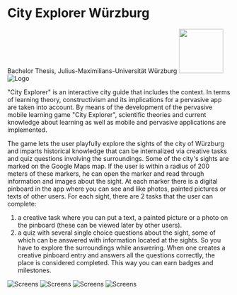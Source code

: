 # City Explorer Würzburg

Bachelor Thesis, Julius-Maximilians-Universität Würzburg
<img src="https://github.com/maidi29/CityExplorer/blob/master/City%20Explorer/app/src/main/res/drawable/logo.png?raw=true" width="100" height="100">
![Logo](https://github.com/maidi29/CityExplorer/blob/master/City%20Explorer/app/src/main/res/drawable/logo.png?raw=true)

"City Explorer" is an interactive city guide that includes the context. In terms of learning theory, constructivism and its implications for a pervasive app are taken into account. By means of the development of the pervasive mobile learning game "City Explorer", scientific theories and current knowledge about learning as well as mobile and pervasive applications are implemented.

The game lets the user playfully explore the sights of the city of Würzburg and imparts historical knowledge that can be internalized via creative tasks and quiz questions involving the surroundings.
Some of the city's sights are marked on the Google Maps map. If the user is within a radius of 200 meters of these markers, he can open the marker and read through information and images about the sight. At each marker there is a digital pinboard in the app where you can see and like photos, painted pictures or texts of other users.
For each sight, there are 2 tasks that the user can complete:
1. a creative task where you can put a text, a painted picture or a photo on the pinboard (these can be viewed later by other users).
2. a quiz with several single choice questions about the sight, some of which can be answered with information located at the sights. So you have to explore the surroundings while answering.
When one creates a creative pinboard entry and answers all the questions correctly, the place is considered completed.
This way you can earn badges and milestones.

![Screens](https://github.com/maidi29/CityExplorer/blob/master/screens1.jpg?raw=true)
![Screens](https://github.com/maidi29/CityExplorer/blob/master/screens2.jpg?raw=true)
![Screens](https://github.com/maidi29/CityExplorer/blob/master/screens3.jpg?raw=true)
![Screens](https://github.com/maidi29/CityExplorer/blob/master/screens4.jpg?raw=true)

